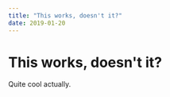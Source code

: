 ```yaml
---
title: "This works, doesn't it?"
date: 2019-01-20
---
```


# This works, doesn't it?

Quite cool actually.
